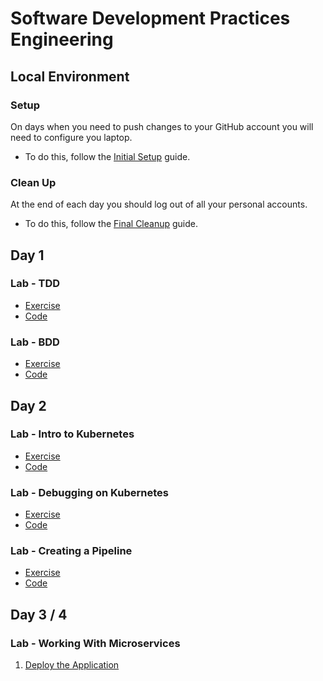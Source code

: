 # Software Development Practices Engineering

## Local Environment

### Setup

On days when you need to push changes to your GitHub account you will
need to configure you laptop.

  - To do this, follow the [Initial Setup](000-initial-setup.md) guide.

### Clean Up

At the end of each day you should log out of all your personal accounts.

  - To do this, follow the [Final Cleanup](400-final-cleanup.md) guide.

## Day 1

### Lab - TDD

  - [Exercise](101-lab-tdd.md)
  - [Code](https://github.com/armakuni/python-lab-doorbell)

### Lab - BDD

  - [Exercise](102-lab-bdd.md)
  - [Code](https://github.com/armakuni/python-lab-bdd)

## Day 2

### Lab - Intro to Kubernetes

  - [Exercise](201-lab-intro-to-kubernetes.md)
  - [Code](https://github.com/software-engineering-practices/lab-intro-to-kubernetes)

### Lab - Debugging on Kubernetes

  - [Exercise](202-lab-debugging-on-kubernetes.md)
  - [Code](https://github.com/software-engineering-practices/lab-intro-to-kubernetes)

### Lab - Creating a Pipeline

  - [Exercise](203-lab-creating-a-pipeline.md)
  - [Code](https://github.com/software-engineering-practices/lab-intro-to-kubernetes)

## Day 3 / 4

### Lab - Working With Microservices

1.  [Deploy the Application](301-lab-microservices-setup.md)
